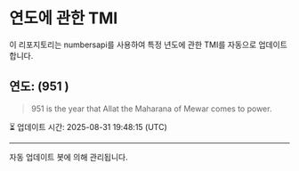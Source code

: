 
# 연도에 관한 TMI

이 리포지토리는 numbersapi를 사용하여 특정 년도에 관한 TMI를 자동으로 업데이트합니다.

## 연도: (951 )
> 951 is the year that Allat the Maharana of Mewar comes to power.

⏳ 업데이트 시간: 2025-08-31 19:48:15 (UTC)

---
자동 업데이트 봇에 의해 관리됩니다.
